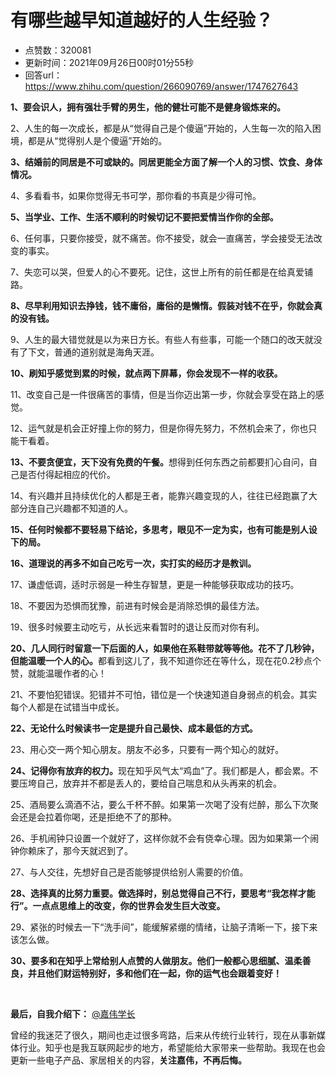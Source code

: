 # 有哪些越早知道越好的人生经验？
- 点赞数：320081
- 更新时间：2021年09月26日00时01分55秒
- 回答url：https://www.zhihu.com/question/266090769/answer/1747627643
<body>
 <p data-pid="MT5obckw"><b>1、要会识人，拥有强壮手臂的男生，他的健壮可能不是健身锻炼来的。</b></p>
 <p data-pid="oBJPU-qs">2、人生的每一次成长，都是从“觉得自己是个傻逼”开始的，人生每一次的陷入困境，都是从“觉得别人是个傻逼”开始的。</p>
 <p data-pid="JIKwKOkU"><b>3、结婚前的同居是不可或缺的。同居更能全方面了解一个人的习惯、饮食、身体情况。</b></p>
 <p data-pid="nO5Necxe">4、多看看书，如果你觉得无书可学，那你看的书真是少得可怜。</p>
 <p data-pid="8sfa1tIN"><b>5、当学业、工作、生活不顺利的时候切记不要把爱情当作你的全部。</b></p>
 <p data-pid="GPB4RF54">6、任何事，只要你接受，就不痛苦。你不接受，就会一直痛苦，学会接受无法改变的事实。</p>
 <p data-pid="jnEe6CHA">7、失恋可以哭，但爱人的心不要死。记住，这世上所有的前任都是在给真爱铺路。</p>
 <p data-pid="NUYdzExW"><b>8、尽早利用知识去挣钱，钱不庸俗，庸俗的是懒惰。假装对钱不在乎，你就会真的没有钱。</b></p>
 <p data-pid="Gx5d9gg0">9、人生的最大错觉就是以为来日方长。有些人有些事，可能一个随口的改天就没有了下文，普通的道别就是海角天涯。</p>
 <p data-pid="4453nkAb"><b>10、刷知乎感觉到累的时候，就点两下屏幕，你会发现不一样的收获。</b></p>
 <p data-pid="SRc1oo-j">11、改变自己是一件很痛苦的事情，但是当你迈出第一步，你就会享受在路上的感觉。</p>
 <p data-pid="APKcfGza">12、运气就是机会正好撞上你的努力，但是你得先努力，不然机会来了，你也只能干看着。</p>
 <p data-pid="4BnYESJh"><b>13、不要贪便宜，天下没有免费的午餐。</b>想得到任何东西之前都要扪心自问，自己是否付得起相应的代价。</p>
 <p data-pid="1BwZkuO_">14、有兴趣并且持续优化的人都是王者，能靠兴趣变现的人，往往已经跑赢了大部分连自己兴趣都不知道的人。</p>
 <p data-pid="HRlEfI6v"><b>15、任何时候都不要轻易下结论，多思考，眼见不一定为实，也有可能是别人设下的局。</b></p>
 <p data-pid="JOXVhCZv"><b>16、道理说的再多不如自己吃亏一次，实打实的经历才是教训。</b></p>
 <p data-pid="MnUuwIop">17、谦虚低调，适时示弱是一种生存智慧，更是一种能够获取成功的技巧。</p>
 <p data-pid="s7KWR1qu">18、不要因为恐惧而犹豫，前进有时候会是消除恐惧的最佳方法。</p>
 <p data-pid="xU8mSQiX">19、很多时候要主动吃亏，从长远来看暂时的退让反而对你有利。</p>
 <p data-pid="Ipsf3tIO"><b>20、几人同行时留意一下后面的人，如果他在系鞋带就等等他。花不了几秒钟，但能温暖一个人的心。</b>都看到这儿了，我不知道你还在等什么，现在花0.2秒点个赞，就能温暖作者的心！</p>
 <p data-pid="YS9-Uu92">21、不要怕犯错误。犯错并不可怕，错位是一个快速知道自身弱点的机会。其实每个人都是在试错当中成长。</p>
 <p data-pid="4yRpSPJP"><b>22、无论什么时候读书一定是提升自己最快、成本最低的方式。</b></p>
 <p data-pid="Gvc1HvIw">23、用心交一两个知心朋友。朋友不必多，只要有一两个知心的就好。</p>
 <p data-pid="cMxV9iZY"><b>24、记得你有放弃的权力。</b>现在知乎风气太“鸡血”了。我们都是人，都会累。不要压垮自己，放弃并不都是丢人的，要给自己喘息和从头再来的机会。</p>
 <p data-pid="u7U8gW2K">25、酒局要么滴酒不沾，要么千杯不醉。如果第一次喝了没有烂醉，那么下次聚会还是会拉着你喝，还是拒绝不了的那种。</p>
 <p data-pid="bwi1yiI2">26、手机闹钟只设置一个就好了，这样你就不会有侥幸心理。因为如果第一个闹钟你赖床了，那今天就迟到了。</p>
 <p data-pid="zeAz4c3J">27、与人交往，先想好自己是否能够提供给别人需要的价值。</p>
 <p data-pid="lfvIw_xU"><b>28、选择真的比努力重要。做选择时，别总觉得自己不行，要思考“我怎样才能行”。一点点思维上的改变，你的世界会发生巨大改变。</b></p>
 <p data-pid="gLDqpkAu">29、紧张的时候去一下“洗手间”，能缓解紧绷的情绪，让脑子清晰一下，接下来该怎么做。</p>
 <p data-pid="l8r9eUKA"><b>30、要多和在知乎上常给别人点赞的人做朋友。他们一般都心思细腻、温柔善良，并且他们财运特别好，多和他们在一起，你的运气也会跟着变好！</b></p>
 <p class="ztext-empty-paragraph"><br></p>
 <p data-pid="S6Aa1FVp"><b>最后，自我介绍下：</b> <a class="member_mention" href="https://www.zhihu.com/people/c2eea03b4a5528b25d67c9c72b243942" data-hash="c2eea03b4a5528b25d67c9c72b243942" data-hovercard="p$b$c2eea03b4a5528b25d67c9c72b243942">@嘉伟学长</a></p>
 <p data-pid="a_lbRWmA">曾经的我迷茫了很久，期间也走过很多弯路，后来从传统行业转行，现在从事新媒体行业。知乎也是我互联网起步的地方，希望能给大家带来一些帮助。我现在也会更新一些电子产品、家居相关的内容，<b>关注嘉伟，不再后悔。</b></p>
</body>